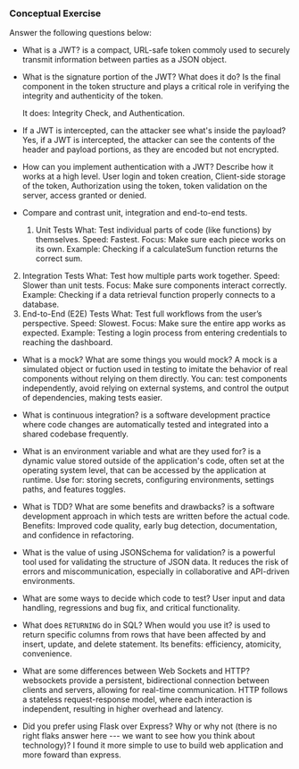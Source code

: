 ### Conceptual Exercise

Answer the following questions below:

- What is a JWT?
  is a compact, URL-safe token commoly used to securely transmit
  information between parties as a JSON object.

- What is the signature portion of the JWT?  What does it do?
  Is the final component in the token structure and plays a critical
  role in verifying the integrity and authenticity of the token.

  It does: Integrity Check, and Authentication.

- If a JWT is intercepted, can the attacker see what's inside the payload?
  Yes, if a JWT is intercepted, the attacker can see the contents of the header and payload portions, as they are encoded but not encrypted.

- How can you implement authentication with a JWT?  Describe how it works at a high level.
  User login and token creation, Client-side storage of the token, Authorization using the token, token validation on the server, access granted or denied.

- Compare and contrast unit, integration and end-to-end tests.
  1. Unit Tests
What: Test individual parts of code (like functions) by themselves.
Speed: Fastest.
Focus: Make sure each piece works on its own.
Example: Checking if a calculateSum function returns the correct sum.
2. Integration Tests
What: Test how multiple parts work together.
Speed: Slower than unit tests.
Focus: Make sure components interact correctly.
Example: Checking if a data retrieval function properly connects to a database.
3. End-to-End (E2E) Tests
What: Test full workflows from the user’s perspective.
Speed: Slowest.
Focus: Make sure the entire app works as expected.
Example: Testing a login process from entering credentials to reaching the dashboard.

- What is a mock? What are some things you would mock?
  A mock is a simulated object or fuction used in testing to imitate the behavior of real components without relying on them directly.
  You can: test components independently, avoid  relying on external systems, and control the output of dependencies, making tests easier.

- What is continuous integration?
  is a software development practice where code changes are automatically
  tested and integrated into a shared codebase frequently. 

- What is an environment variable and what are they used for?
  is a dynamic value stored outside of the application's code, often set
  at the operating system level, that can be accessed by the application at runtime. Use for: storing secrets, configuring environments, settings
  paths, and features toggles.

- What is TDD? What are some benefits and drawbacks?
  is a software development approach in which tests are written before
  the actual code. Benefits: Improved code quality, early bug detection,
  documentation, and confidence in refactoring.

- What is the value of using JSONSchema for validation?
  is a powerful tool used for validating the structure of JSON data. It reduces the risk of errors and miscommunication, especially in collaborative and API-driven environments.

- What are some ways to decide which code to test?
  User input and data handling, regressions and bug fix, and critical
  functionality.

- What does `RETURNING` do in SQL? When would you use it?
  is used to return specific columns from rows that have been
  affected by and insert, update, and delete statement.
  Its benefits: efficiency, atomicity, convenience.

- What are some differences between Web Sockets and HTTP?
  websockets provide a persistent, bidirectional connection between clients and servers, allowing for real-time communication.
  HTTP follows a stateless request-response model, where each interaction
  is independent, resulting in higher overhead and latency.

- Did you prefer using Flask over Express? Why or why not (there is no right
flaks
  answer here --- we want to see how you think about technology)?
I found it more simple to use to build web application and more foward than express.
